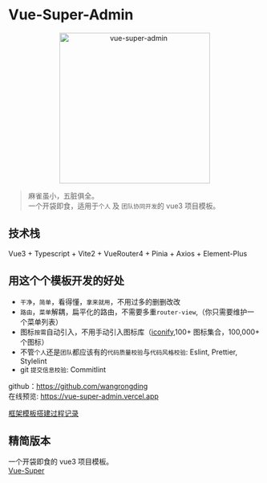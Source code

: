 # Vue-Super-Admin

<p align="center">
  <a href="https://github.com/wangrongding" target="_blank" rel="noopener noreferrer">
    <img width="300" src="https://assets.fedtop.com/picbed/202208150919908.png" alt="vue-super-admin">
  </a>
</p>

> 麻雀虽小，五脏俱全。  
> 一个开袋即食，适用于`个人` 及 `团队协同开发`的 vue3 项目模板。

## 技术栈

Vue3 + Typescript + Vite2 + VueRouter4 + Pinia + Axios + Element-Plus

## 用这个个模板开发的好处

- `干净`，`简单`，看得懂，`拿来就用`，不用过多的删删改改
- `路由`，`菜单`解耦，扁平化的路由，不需要多重`router-view`,（你只需要维护一个菜单列表）
- 图标`按需`自动引入，不用手动引入图标库（[iconify](https://icones.netlify.app/),100+ 图标集合，100,000+ 个图标）
- 不管`个人`还是`团队`都应该有的`代码质量校验`与`代码风格校验`: Eslint, Prettier, Stylelint
- git `提交信息校验`: Commitlint

github：https://github.com/wangrongding  
在线预览: https://vue-super-admin.vercel.app

[框架模板搭建过程记录](./RECORD.md)

## 精简版本

一个开袋即食的 vue3 项目模板。  
[Vue-Super](https://github.com/wangrongding/vue-super)
